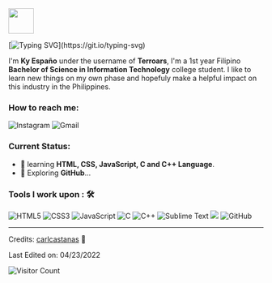 <!--
**Terroars/Terroars** is a ✨ _special_ ✨ repository because its `README.md` (this file) appears on your GitHub profile.

Here are some ideas to get you started:

- 🔭 I’m currently working on ...
- 🌱 I’m currently learning ...
- 👯 I’m looking to collaborate on ...
- 🤔 I’m looking for help with ...
- 💬 Ask me about ...
- 📫 How to reach me: ...
- 😄 Pronouns: ...
- ⚡ Fun fact: ...
-->
<img src="https://c.tenor.com/VpDBCcqCP0IAAAAC/dinosaur-pixel-art.gif" width="50"/> 

[![Typing SVG](https://readme-typing-svg.herokuapp.com?font=courier+new&duration=4500&color=49F707&lines=Hi!+Nice+to+meet+you!;I'm+Ky+Espa%C3%B1o%2C+21+years+old.;A+1st+year+IT-Rex+Dino.)](https://git.io/typing-svg)

I'm **Ky Españo** under the username of **Terroars**, I'm a 1st year Filipino **Bachelor of Science in Information Technology** college student. I like to learn new things on my own phase and hopefuly make a helpful impact on this industry in the Philippines.<br>

### How to reach me:	
<img alt="Instagram" src="https://img.shields.io/badge/@er.roarr-%23E4405F.svg?style=for-the-badge&logo=Instagram&logoColor=white">
<img alt="Gmail" src="https://img.shields.io/badge/ky.espano@gmail.com-D14836?style=for-the-badge&logo=gmail&logoColor=white">

### Current Status:

- 🌱 learning <strong>HTML, CSS, JavaScript, C and C++ Language</strong>.
- 🤔 Exploring <strong>GitHub</strong>...

### Tools I work upon : 🛠

<img alt="HTML5" src="https://img.shields.io/badge/html5-%23E34F26.svg?style=for-the-badge&logo=html5&logoColor=white"/> <img alt="CSS3" src="https://img.shields.io/badge/css3-%231572B6.svg?style=for-the-badge&logo=css3&logoColor=white"/> <img alt="JavaScript" src="https://img.shields.io/badge/javascript-%23323330.svg?style=for-the-badge&logo=javascript&logoColor=%23F7DF1E"/> <img alt="C" src="https://img.shields.io/badge/c-%2300599C.svg?style=for-the-badge&logo=c&logoColor=white"/> <img alt="C++" src="https://img.shields.io/badge/c++-%2300599C.svg?style=for-the-badge&logo=c%2B%2B&ogoColor=white"/> <img alt="Sublime Text" src="https://img.shields.io/badge/sublime_text-%23575757.svg?style=for-the-badge&logo=sublime-text&logoColor=important"/> <img src="http://img.shields.io/badge/-VS%20Code-000000?style=for-the-badge&logo=Visual-studio-code&logoColor=blue"> <img alt="GitHub" src="https://img.shields.io/badge/github-%23121011.svg?style=for-the-badge&logo=github&logoColor=white"/>

-----
Credits: [carlcastanas](https://github.com/carlcastanas) 💪

Last Edited on: 04/23/2022

![Visitor Count](https://profile-counter.glitch.me/{er-roarr}/count.svg)
